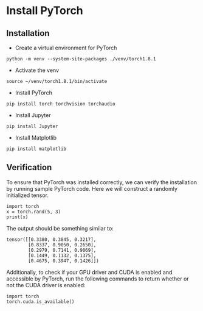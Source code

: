﻿# Install PyTorch

## Installation

- Create a virtual environment for PyTorch

```
python -m venv --system-site-packages ./venv/torch1.8.1
```

- Activate the venv

```
source ~/venv/torch1.8.1/bin/activate
```

- Install PyTorch

```
pip install torch torchvision torchaudio
```

- Install Jupyter

```
pip install Jupyter
```

- Install Matplotlib

```
pip install matplotlib
```

## Verification

To ensure that PyTorch was installed correctly, we can verify the installation by running sample PyTorch code. Here we will construct a randomly initialized tensor.

```
import torch
x = torch.rand(5, 3)
print(x)
```

The output should be something similar to:

```
tensor([[0.3380, 0.3845, 0.3217],
        [0.8337, 0.9050, 0.2650],
        [0.2979, 0.7141, 0.9069],
        [0.1449, 0.1132, 0.1375],
        [0.4675, 0.3947, 0.1426]])
```

Additionally, to check if your GPU driver and CUDA is enabled and accessible by PyTorch, run the following commands to return whether or not the CUDA driver is enabled:

```
import torch
torch.cuda.is_available()
```
